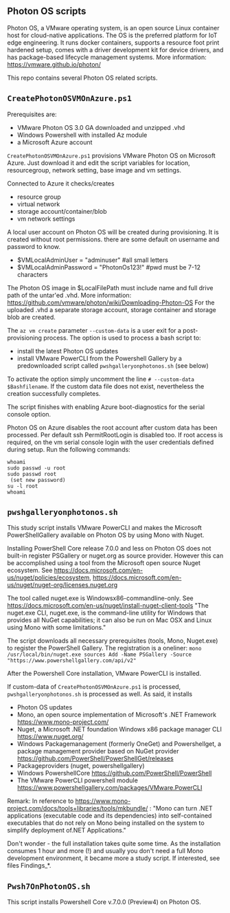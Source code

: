 Photon OS scripts
-
Photon OS, a VMware operating system,  is an open source Linux container host for cloud-native applications. The OS is the preferred platform for IoT edge engineering. It runs docker containers, supports a resource foot print hardened setup, comes with a driver development kit for device drivers, and has package-based lifecycle management systems.
More information: https://vmware.github.io/photon/

This repo contains several Photon OS related scripts.

```CreatePhotonOSVMOnAzure.ps1```
-
Prerequisites are:
- VMware Photon OS 3.0 GA downloaded and unzipped .vhd
- Windows Powershell with installed Az module
- a Microsoft Azure account

```CreatePhotonOSVMOnAzure.ps1``` provisions VMware Photon OS on Microsoft Azure. Just download it and edit the script variables for location, resourcegroup, network setting, base image and vm settings. 

Connected to Azure it checks/creates
- resource group
- virtual network
- storage account/container/blob
- vm network settings

A local user account on Photon OS will be created during provisioning. It is created without root permissions. there are some default on username and password to know.
- $VMLocalAdminUser = "adminuser" #all small letters
- $VMLocalAdminPassword = "PhotonOs123!" #pwd must be 7-12 characters

The Photon OS image in $LocalFilePath must include name and full drive path of the untar'ed .vhd.
More information: https://github.com/vmware/photon/wiki/Downloading-Photon-OS
For the uploaded .vhd a separate storage account, storage container and storage blob are created.

The ```az vm create``` parameter ```--custom-data``` is a user exit for a post-provisioning process. The option is used to process a bash script to:
- install the latest Photon OS updates
- install VMware PowerCLI from the Powershell Gallery by a predownloaded script called ```pwshgalleryonphotonos.sh``` (see below)

To activate the option simply uncomment the line ```# --custom-data $Bashfilename```. If the custom data file does not exist, nevertheless the creation successfully completes.

The script finishes with enabling Azure boot-diagnostics for the serial console option.

Photon OS on Azure disables the root account after custom data has been processed. Per default ssh PermitRootLogin is disabled too.
If root access is required, on the vm serial console login with the user credentials defined during setup. Run the following commands:
```
whoami
sudo passwd -u root
sudo passwd root
 (set new password)
su -l root
whoami
```

```pwshgalleryonphotonos.sh```
-
This study script installs VMware PowerCLI and makes the Microsoft PowerShellGallery available on Photon OS by using Mono with Nuget.

Installing PowerShell Core release 7.0.0 and less on Photon OS does not built-in register PSGallery or nuget.org as source provider.
However this can be accomplished using a tool from the Microsoft open source Nuget ecosystem.
See https://docs.microsoft.com/en-us/nuget/policies/ecosystem, https://docs.microsoft.com/en-us/nuget/nuget-org/licenses.nuget.org

The tool called nuget.exe is Windowsx86-commandline-only. See https://docs.microsoft.com/en-us/nuget/install-nuget-client-tools
"The nuget.exe CLI, nuget.exe, is the command-line utility for Windows that provides all NuGet capabilities; it can also be run on Mac OSX and Linux using Mono with some limitations."

The script downloads all necessary prerequisites (tools, Mono, Nuget.exe) to register the PowerShell Gallery. The registration is a oneliner:
```mono /usr/local/bin/nuget.exe sources Add -Name PSGallery -Source "https://www.powershellgallery.com/api/v2"```
 
After the Powershell Core installation, VMware PowerCLI is installed.

If custom-data of ```CreatePhotonOSVMOnAzure.ps1``` is processed, ```pwshgalleryonphotonos.sh``` is processed as well. As said, it installs
- Photon OS updates
- Mono, an open source implementation of Microsoft's .NET Framework https://www.mono-project.com/
- Nuget, a Microsoft .NET foundation Windows x86 package manager CLI https://www.nuget.org/
- Windows Packagemanagement (formerly OneGet) and Powershellget, a package management provider based on NuGet provider https://github.com/PowerShell/PowerShellGet/releases
- Packageproviders (nuget, powershellgallery)
- Windows PowershellCore https://github.com/PowerShell/PowerShell
- The VMware PowerCLI powershell module https://www.powershellgallery.com/packages/VMware.PowerCLI

Remark:
In reference to https://www.mono-project.com/docs/tools+libraries/tools/mkbundle/ : "Mono can turn .NET applications (executable code and its dependencies) into self-contained executables that do not rely on Mono being installed on the system to simplify deployment of.NET Applications."

Don't wonder - the full installation takes quite some time. As the installation consumes 1 hour and more (!) and usually you don't need a full Mono development environment, it became more a study script. If interested, see files Findings_*.

```Pwsh7OnPhotonOS.sh```
-
This script installs Powershell Core v.7.0.0 (Preview4) on Photon OS.
